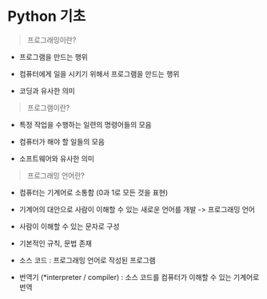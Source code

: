 # Python 기초

> 프로그래밍이란?

- 프로그램을 만드는 행위

- 컴퓨터에게 일을 시키기 위해서 프로그램을 만드는 행위

- 코딩과 유사한 의미

> 프로그램이란?

- 특정 작업을 수행하는 일련의 명령어들의 모음

- 컴퓨터가 해야 할 일들의 모음

- 소프트웨어와 유사한 의미

> 프로그래밍 언어란?

- 컴퓨터는 기계어로 소통함 (0과 1로 모든 것을 표현)

- 기계어의 대안으로 사람이 이해할 수 있는 새로운 언어를 개발 -> 프로그래밍 언어

- 사람이 이해할 수 있는 문자로 구성

- 기본적인 규칙, 문법 존재

- 소스 코드 : 프로그래밍 언어로 작성된 프로그램

- 번역기 (*interpreter / compiler) : 소스 코드를 컴퓨터가 이해할 수 있는 기계어로 번역
